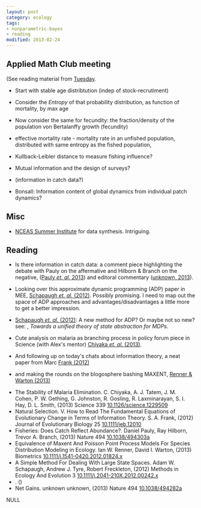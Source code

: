 ```yaml
---
layout: post
category: ecology
tags: 
- nonparametric-bayes
- reading
modified: 2013-02-24
---
```



Applied Math Club meeting
-------------------------

(See reading material from [Tuesday](/2013/02/19/notes.html).  

- Start with stable age distribtution (indep of stock-recrutiment)
- Consider the *Entropy* of that probability distribution, as function of mortality, by max age
- Now consider the same for fecundity: the fraction/density of the population von Bertalanffy growth (fecundity)
- effective mortality rate - mortality rate in an unfished population, distributed with same entropy as the fished population, 
- Kullback-Leibler distance to measure fishing influence?


- Mutual information and the design of surveys?
- (information in catch data?)
- Bonsall: Information content of global dynamics from individual patch dynamics?

Misc
----

* [NCEAS Summer Institute](http://www.nceas.ucsb.edu/news/nceas-summer-institute-2013) for data synthesis.  Intriguing. 

Reading
-------

* Is there information in catch data: a comment piece highlighting the debate with Pauly on the affermative and Hilborn & Branch on the negative, (<a href="http://dx.doi.org/10.1038/494303a" rel="http://purl.org/spar/cito/discusses" >Pauly _et. al._ 2013</a>) and editoral commentary (<a href="http://dx.doi.org/10.1038/494282a" rel="http://purl.org/spar/cito/discusses" >unknown, 2013</a>).  

* Looking over this approximate dynamic programming (ADP) paper in MEE, <a href="http://dx.doi.org/10.1111/j.2041-210X.2012.00242.x" rel="http://purl.org/spar/cito/discusses" >Schapaugh _et. al._ (2012)</a>.  Possibly promising.  I need to map out the space of ADP approaches and advantages/disadvantages a little more to get a better impression.  


* <a href="http://dx.doi.org/10.1111/j.2041-210X.2012.00242.x" rel="http://purl.org/spar/cito/discusses" >Schapaugh _et. al._ (2012)</a>: A new method for ADP? Or maybe not so new? see: <a href="http://www.cs.rutgers.edu/~lihong/pub/Li06Towards.pdf" rel="http://purl.org/spar/cito/discusses" ></a>, _Towards a unified theory of state abstraction for MDPs_.

* Cute analysis on malaria as branching process in policy forum piece in Science (with Alex's mentor) <a href="http://dx.doi.org/10.1126/science.1229509" rel="http://purl.org/spar/cito/discusses" >Chiyaka _et. al._ (2013)</a>.

* And following up on today's chats about information theory, a neat paper from Marc <a href="http://dx.doi.org/10.1111/jeb.12010" rel="http://purl.org/spar/cito/discusses" >Frank (2012)</a>

* and making the rounds on the blogosphere bashing MAXENT, <a href="http://dx.doi.org/10.1111/j.1541-0420.2012.01824.x" rel="http://purl.org/spar/cito/discusses" >Renner & Warton (2013)</a>


<div prefix="dc: http://purl.org/dc/terms/,
                      bibo: http://purl.org/ontology/bibo/,
                      foaf: http://xmlns.com/foaf/spec/,
                      biro: http://purl.org/spar/biro/"
        rel="http://purl.org/spar/biro/ReferenceList"> <ul class='bibliography'> 
<li> <span property="dc:title">The Stability of Malaria Elimination.</span> <span property="dc:creator"> <span property="foaf:givenName">C.</span> <span property="foaf:familyName">Chiyaka</span>, </span><span property="dc:creator"> <span property="foaf:givenName">A. J.</span> <span property="foaf:familyName">Tatem</span>, </span><span property="dc:creator"> <span property="foaf:givenName">J. M.</span> <span property="foaf:familyName">Cohen</span>, </span><span property="dc:creator"> <span property="foaf:givenName">P. W.</span> <span property="foaf:familyName">Gething</span>, </span><span property="dc:creator"> <span property="foaf:givenName">G.</span> <span property="foaf:familyName">Johnston</span>, </span><span property="dc:creator"> <span property="foaf:givenName">R.</span> <span property="foaf:familyName">Gosling</span>, </span><span property="dc:creator"> <span property="foaf:givenName">R.</span> <span property="foaf:familyName">Laxminarayan</span>, </span><span property="dc:creator"> <span property="foaf:givenName">S. I.</span> <span property="foaf:familyName">Hay</span>, </span><span property="dc:creator"> <span property="foaf:givenName">D. L.</span> <span property="foaf:familyName">Smith</span>, </span>  (<span property="dc:date">2013</span>)  <span rel="http://purl.org/dc/terms/isPartOf" 
                            resource="[http://purl.org/dc/terms/journal]">
                        <span property="http://purl.org/dc/terms/title"
                                content=" Science ">
                        </span>
                          <span property="bibo:shortTitle"> Science </span>
               </span>  <span property="bibo:volume">339</span>    <a property="bibo:doi" href="http://dx.doi.org/10.1126/science.1229509">10.1126/science.1229509</a> </li>
<li> <span property="dc:title">Natural Selection. V. How to Read The Fundamental Equations of Evolutionary Change in Terms of Information Theory.</span> <span property="dc:creator"> <span property="foaf:givenName">S. A.</span> <span property="foaf:familyName">Frank</span>, </span>  (<span property="dc:date">2012</span>)  <span rel="http://purl.org/dc/terms/isPartOf" 
                            resource="[http://purl.org/dc/terms/journal]">
                        <span property="http://purl.org/dc/terms/title"
                                content=" Journal of Evolutionary Biology ">
                        </span>
                          <span property="bibo:shortTitle"> Journal of Evolutionary Biology </span>
               </span>  <span property="bibo:volume">25</span>    <a property="bibo:doi" href="http://dx.doi.org/10.1111/jeb.12010">10.1111/jeb.12010</a> </li>
<li> <span property="dc:title">Fisheries: Does Catch Reflect Abundance?.</span> <span property="dc:creator"> <span property="foaf:givenName">Daniel</span> <span property="foaf:familyName">Pauly</span>, </span><span property="dc:creator"> <span property="foaf:givenName">Ray</span> <span property="foaf:familyName">Hilborn</span>, </span><span property="dc:creator"> <span property="foaf:givenName">Trevor A.</span> <span property="foaf:familyName">Branch</span>, </span>  (<span property="dc:date">2013</span>)  <span rel="http://purl.org/dc/terms/isPartOf" 
                            resource="[http://purl.org/dc/terms/journal]">
                        <span property="http://purl.org/dc/terms/title"
                                content=" Nature ">
                        </span>
                          <span property="bibo:shortTitle"> Nature </span>
               </span>  <span property="bibo:volume">494</span>    <a property="bibo:doi" href="http://dx.doi.org/10.1038/494303a">10.1038/494303a</a> </li>
<li> <span property="dc:title">Equivalence of Maxent And Poisson Point Process Models For Species Distribution Modeling in Ecology.</span> <span property="dc:creator"> <span property="foaf:givenName">Ian W.</span> <span property="foaf:familyName">Renner</span>, </span><span property="dc:creator"> <span property="foaf:givenName">David I.</span> <span property="foaf:familyName">Warton</span>, </span>  (<span property="dc:date">2013</span>)  <span rel="http://purl.org/dc/terms/isPartOf" 
                            resource="[http://purl.org/dc/terms/journal]">
                        <span property="http://purl.org/dc/terms/title"
                                content=" Biometrics ">
                        </span>
                          <span property="bibo:shortTitle"> Biometrics </span>
               </span>     <a property="bibo:doi" href="http://dx.doi.org/10.1111/j.1541-0420.2012.01824.x">10.1111/j.1541-0420.2012.01824.x</a> </li>
<li> <span property="dc:title">A Simple Method For Dealing With Large State Spaces.</span> <span property="dc:creator"> <span property="foaf:givenName">Adam W.</span> <span property="foaf:familyName">Schapaugh</span>, </span><span property="dc:creator"> <span property="foaf:givenName">Andrew J.</span> <span property="foaf:familyName">Tyre</span>, </span><span property="dc:creator"> <span property="foaf:givenName">Robert</span> <span property="foaf:familyName">Freckleton</span>, </span>  (<span property="dc:date">2012</span>)  <span rel="http://purl.org/dc/terms/isPartOf" 
                            resource="[http://purl.org/dc/terms/journal]">
                        <span property="http://purl.org/dc/terms/title"
                                content=" Methods in Ecology And Evolution ">
                        </span>
                          <span property="bibo:shortTitle"> Methods in Ecology And Evolution </span>
               </span>  <span property="bibo:volume">3</span>    <a property="bibo:doi" href="http://dx.doi.org/10.1111/j.2041-210X.2012.00242.x">10.1111/j.2041-210X.2012.00242.x</a> </li>
<li> <span property="dc:title">.</span> <span property="dc:creator">  </span>  (<span property="dc:date"></span>)  <span rel="http://purl.org/dc/terms/isPartOf" 
                            resource="[http://purl.org/dc/terms/journal]">
                        <span property="http://purl.org/dc/terms/title"
                                content="  ">
                        </span>
                          <span property="bibo:shortTitle">  </span>
               </span>     <a property="bibo:doi" href="http://dx.doi.org/"></a> </li>
<li> <span property="dc:title">Net Gains.</span> <span property="dc:creator"> <span property="foaf:givenName">unknown</span> <span property="foaf:familyName">unknown</span>, </span>  (<span property="dc:date">2013</span>)  <span rel="http://purl.org/dc/terms/isPartOf" 
                            resource="[http://purl.org/dc/terms/journal]">
                        <span property="http://purl.org/dc/terms/title"
                                content=" Nature ">
                        </span>
                          <span property="bibo:shortTitle"> Nature </span>
               </span>  <span property="bibo:volume">494</span>    <a property="bibo:doi" href="http://dx.doi.org/10.1038/494282a">10.1038/494282a</a> </li>
 </ul>
</div>
NULL

